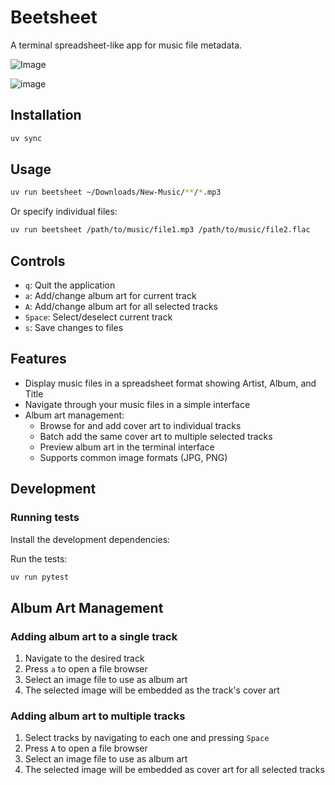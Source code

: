# Beetsheet

A terminal spreadsheet-like app for music file metadata.

![Image](https://github.com/user-attachments/assets/e4c0e731-ad85-4664-997f-76a77b8724e4)


![image](https://github.com/user-attachments/assets/39bcd3cb-1a88-4461-a0b4-0aa7fd48c5a2)


## Installation

```bash
uv sync
```

## Usage

```bash
uv run beetsheet ~/Downloads/New-Music/**/*.mp3
```

Or specify individual files:

```bash
uv run beetsheet /path/to/music/file1.mp3 /path/to/music/file2.flac
```

## Controls

-   `q`: Quit the application
-   `a`: Add/change album art for current track
-   `A`: Add/change album art for all selected tracks
-   `Space`: Select/deselect current track
-   `s`: Save changes to files

## Features

-   Display music files in a spreadsheet format showing Artist, Album, and Title
-   Navigate through your music files in a simple interface
-   Album art management:
    -   Browse for and add cover art to individual tracks
    -   Batch add the same cover art to multiple selected tracks
    -   Preview album art in the terminal interface
    -   Supports common image formats (JPG, PNG)

## Development

### Running tests

Install the development dependencies:

Run the tests:

```bash
uv run pytest
```

## Album Art Management

### Adding album art to a single track

1. Navigate to the desired track
2. Press `a` to open a file browser
3. Select an image file to use as album art
4. The selected image will be embedded as the track's cover art

### Adding album art to multiple tracks

1. Select tracks by navigating to each one and pressing `Space`
2. Press `A` to open a file browser
3. Select an image file to use as album art
4. The selected image will be embedded as cover art for all selected tracks
